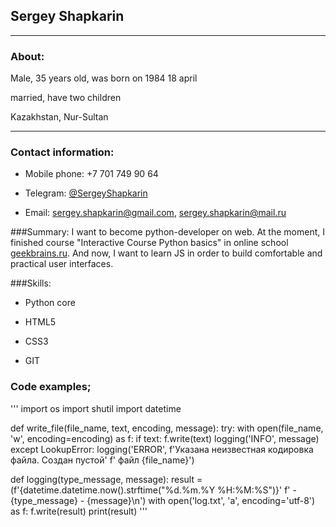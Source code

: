 ## Sergey Shapkarin

***

### About:
Male, 35 years old, was born on 1984 18 april

married, have two children

Kazakhstan, Nur-Sultan

---

### Contact information:
- Mobile phone: +7 701 749 90 64

- Telegram: [@SergeyShapkarin](https://t.me/SergeyShapkarin)

- Email: [sergey.shapkarin@gmail.com](mailto:sergey.shapkarin@gmail.com),  [sergey.shapkarin@mail.ru](mailto:sergey.shapkarin@mail.ru)

###Summary:
I want to become python-developer on web. At the moment, I finished course "Interactive Course Python basics" in online school [geekbrains.ru](https://geekbrains.ru/certificates/705198.en). And now, I want to learn JS in order to build comfortable and practical user interfaces.

###Skills:

- Python core

- HTML5

- CSS3

- GIT

### Code examples;

'''
import os
import shutil
import datetime


def write_file(file_name, text, encoding, message):
    try:
        with open(file_name, 'w', encoding=encoding) as f:
            if text:
                f.write(text)
        logging('INFO', message)
    except LookupError:
        logging('ERROR', f'Указана неизвестная кодировка файла. Создан пустой'
                         f' файл {file_name}')

def logging(type_message, message):
    result = (f'{datetime.datetime.now().strftime("%d.%m.%Y %H:%M:%S")}'
              f' - {type_message} - {message}\n')
    with open('log.txt', 'a', encoding='utf-8') as f:
        f.write(result)
    print(result)
'''
